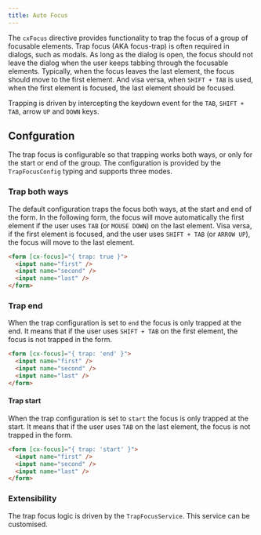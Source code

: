 ```yaml
---
title: Auto Focus
---
```


The `cxFocus` directive provides functionality to trap the focus of a group of focusable elements. Trap focus (AKA focus-trap) is often required in dialogs, such as modals. As long as the dialog is open, the focus should not leave the dialog when the user keeps tabbing through the focusable elements. Typically, when the focus leaves the last element, the focus should move to the first element. And visa versa, when `SHIFT + TAB` is used, when the first element is focused, the last element should be focused.

Trapping is driven by intercepting the keydown event for the `TAB`, `SHIFT + TAB`, arrow `UP` and `DOWN` keys. 

## Confguration
The trap focus is configurable so that trapping works both ways, or only for the start or end of the group. The configuration is provided by the `TrapFocusConfig` typing and supports three modes.

### Trap both ways
The default configuration traps the focus both ways, at the start and end of the form. In the following form, the focus will move automatically the first element if the user uses `TAB` (or `MOUSE DOWN`) on the last element. Visa versa, if the first element is focused, and the user uses `SHIFT + TAB` (or `ARROW UP`), the focus will move to the last element. 

```html
<form [cx-focus]="{ trap: true }">
  <input name="first" />
  <input name="second" />
  <input name="last" />
</form>
```

### Trap end

When the trap configuration is set to `end` the focus is only trapped at the end. It means that if the user uses `SHIFT + TAB` on the first element, the focus is not trapped in the form.

```html
<form [cx-focus]="{ trap: 'end' }">
  <input name="first" />
  <input name="second" />
  <input name="last" />
</form>
```

#### Trap start

When the trap configuration is set to `start` the focus is only trapped at the start. It means that if the user uses `TAB` on the last element, the focus is not trapped in the form.

```html
<form [cx-focus]="{ trap: 'start' }">
  <input name="first" />
  <input name="second" />
  <input name="last" />
</form>
```


### Extensibility
The trap focus logic is driven by the `TrapFocusService`. This service can be customised. 